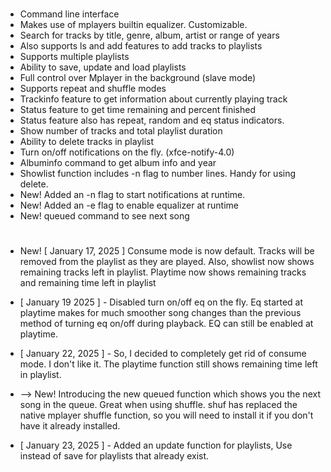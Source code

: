 #
* Command line interface<br>
* Makes use of mplayers builtin equalizer. Customizable.
* Search for tracks by title, genre, album, artist or range of years<br>
* Also supports ls and add features to add tracks to playlists<br>
* Supports multiple playlists<br>
* Ability to save, update and load playlists<br>
* Full control over Mplayer in the background (slave mode)<br>
* Supports repeat and shuffle modes<br>
* Trackinfo feature to get information about currently playing track<br>
* Status feature to get time remaining and percent finished<br>
* Status feature also has repeat, random and eq status indicators.<br>
* Show number of tracks and total playlist duration<br>
* Ability to delete tracks in playlist<br>
* Turn on/off notifications on the fly. (xfce-notify-4.0)
* Albuminfo command to get album info and year<br>
* Showlist function includes -n flag to number lines. Handy for using delete.
* New! Added an -n flag to start notifications at runtime.
* New! Added an -e flag to enable equalizer at runtime
* New! queued command to see next song
#
* New! [ January 17, 2025 ] Consume mode is now default. Tracks will be removed from the playlist as they are played.
Also, showlist now shows remaining tracks left in playlist. Playtime now shows remaining tracks and remaining time left in playlist

* [ January 19 2025 ] - Disabled turn on/off eq on the fly. Eq started at playtime makes for much smoother song changes than the previous method of turning eq on/off during playback. EQ can still be enabled at playtime.
* [ January 22, 2025 ] - So, I decided to completely get rid of consume mode. I don't like it. The playtime function still shows remaining time left in playlist.
* --> New! Introducing the new queued function which shows you the next song in the queue. Great when using shuffle. shuf has replaced the native mplayer shuffle function, so you will need to install it if you don't have it already installed.
* [ January 23, 2025 ] - Added an update function for playlists, Use instead of save for playlists that already exist.
#

